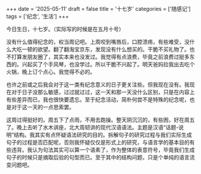 +++
date = '2025-05-11'
draft = false
title = '十七岁'
categories = ['随感记']
tags = ['纪念', '生活']
+++

今日生日，十七岁。（实际写的时候是在五月十号）

没有什么值得纪念的，权当周记吧。上周咬到嘴唇后，口腔溃疡，有些难受，没什么大吃一顿的欲望。翻了翻淘宝京东，发现没有什么想买的。干脆不买礼物了。也不打算发朋友圈了，其实本来也没发过。我觉得有点浪费，毕竟之前浪费过挺多东西的。兴起买了个手风琴，也没学过。所以干脆不兴起了。明天爸妈拉我出去吃个火锅，晚上订个点心。我觉得不必的。

也许之前或之后我会对于这一类有纪念意义的日子更关注些。但我现在没有。我现在对于日子没那么敏感，过过就过过，这一天和那一天没什么区别，只是在内容上有些差异而已，我也很快要遗忘。至于纪念活动，简朴何尝不是特殊的纪念呢，也是对于这一天的一点思索罢。

这周过得挺好的。周五下了点雨，不用去跑操。整天阴沉沉的，有些困，好在周五了。晚上去听了水木讲座，北大周韧讲的现代汉语语法。主题是汉语“话题-说明”结构。我其实有点怀疑语法研究的目的。拆解句子的研究过程与我们实际生成句子的过程是否匹配呢，否则我怀疑仅仅是形式上的研究，与语言学的基本目的有些违背。我认为句法其实可以算一个语素了，作为整体的表意符号，毕竟我们生成句子的时候只是摘取后验的句型而已。至于其中的结构问题，只是个单纯的语言流变问题吧。

